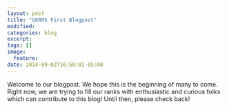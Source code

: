 ```yaml
---
layout: post
title: "GERMS First Blogpost"
modified:
categories: blog
excerpt:
tags: []
image:
  feature:
date: 2014-09-02T16:58:01-05:00
---
```


Welcome to our blogpost.  We hope this is the beginning of many to come.  Right now, we are trying to fill our ranks with enthusiastic and curious folks which can contribute to this blog!  Until then, please check back!

